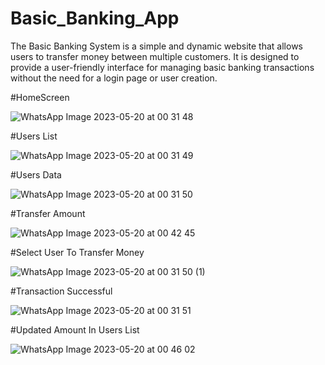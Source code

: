 # Basic_Banking_App
The Basic Banking System is a simple and dynamic website that allows users to transfer money between multiple customers. It is designed to provide a user-friendly interface for managing basic banking transactions without the need for a login page or user creation.

#HomeScreen

![WhatsApp Image 2023-05-20 at 00 31 48](https://github.com/Tuf-ni80/Basic_Banking_App/assets/111050945/04a6eb0e-ffd1-48dc-964d-f99b26c58eff)

#Users List

![WhatsApp Image 2023-05-20 at 00 31 49](https://github.com/Tuf-ni80/Basic_Banking_App/assets/111050945/78454e19-0fd5-4dd9-980f-3873a19e8bca)

#Users Data

![WhatsApp Image 2023-05-20 at 00 31 50](https://github.com/Tuf-ni80/Basic_Banking_App/assets/111050945/67943a3e-d928-4ebc-95e2-cd440ae13868)

#Transfer Amount

![WhatsApp Image 2023-05-20 at 00 42 45](https://github.com/Tuf-ni80/Basic_Banking_App/assets/111050945/54fbb374-7ab5-4e8c-9090-b882293c0f0f)

#Select User To Transfer Money

![WhatsApp Image 2023-05-20 at 00 31 50 (1)](https://github.com/Tuf-ni80/Basic_Banking_App/assets/111050945/6a6a97d6-df47-4371-a488-e837d35c816c)

#Transaction Successful

![WhatsApp Image 2023-05-20 at 00 31 51](https://github.com/Tuf-ni80/Basic_Banking_App/assets/111050945/71348083-c6a1-4440-ac2a-f73ccd070368)

#Updated Amount In Users List

![WhatsApp Image 2023-05-20 at 00 46 02](https://github.com/Tuf-ni80/Basic_Banking_App/assets/111050945/4fb1d4a5-df60-40aa-b67b-d5b178ed1cb8)

